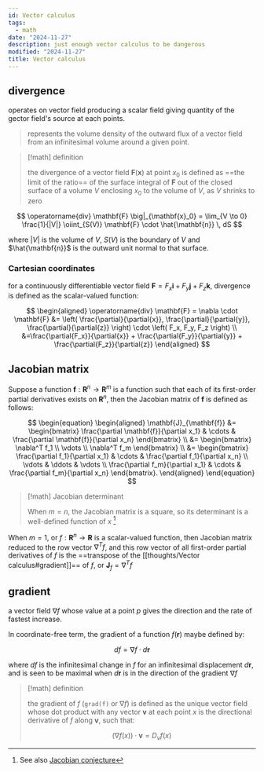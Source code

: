 ```yaml
---
id: Vector calculus
tags:
  - math
date: "2024-11-27"
description: just enough vector calculus to be dangerous
modified: "2024-11-27"
title: Vector calculus
---
```


## divergence

operates on vector field producing a scalar field giving quantity of the gector field's source at each points.

> represents the volume density of the outward flux of a vector field from an infinitesimal volume around a given point.

> [!math] definition
>
> the divergence of a vector field $\mathbf{F}(\mathbf{x})$ at point $x_{0}$ is defined as ==the limit of the ratio== of the surface integral of $\mathbf{F}$ out of the closed surface of a volume $V$ enclosing $x_0$ to the volume of $V$, as $V$ shrinks to zero

$$
\operatorname{div} \mathbf{F} \big|_{\mathbf{x}_0} = \lim_{V \to 0} \frac{1}{|V|} \oiint_{S(V)} \mathbf{F} \cdot \hat{\mathbf{n}} \, dS
$$

where $|V|$ is the volume of $V$, $S(V)$ is the boundary of $V$ and $\hat{\mathbf{n}}$ is the outward unit normal to that surface.

### Cartesian coordinates

for a continuously differentiable vector field $\mathbf{F} = F_x \mathbf{i} + F_y \mathbf{j} + F_z \mathbf{k}$, divergence is defined as the scalar-valued function:

$$
\begin{aligned}
\operatorname{div} \mathbf{F} = \nabla \cdot \mathbf{F} &= \left( \frac{\partial}{\partial{x}}, \frac{\partial}{\partial{y}}, \frac{\partial}{\partial{z}} \right) \cdot \left( F_x, F_y, F_z \right) \\
&=\frac{\partial{F_x}}{\partial{x}} + \frac{\partial{F_y}}{\partial{y}} + \frac{\partial{F_z}}{\partial{z}}
\end{aligned}
$$

## Jacobian matrix

Suppose a function $\mathbf{f}: \mathbf{R}^n \to \mathbf{R}^m$ is a function such that each of its first-order partial derivatives exists on $\mathbf{R}^n$, then the Jacobian matrix of $\mathbf{f}$ is defined as follows:

$$
\begin{equation}
\begin{aligned}
\mathbf{J}_{\mathbf{f}}
&= \begin{bmatrix}
\frac{\partial \mathbf{f}}{\partial x_1} & \cdots & \frac{\partial \mathbf{f}}{\partial x_n}
\end{bmatrix} \\
&= \begin{bmatrix}
\nabla^T f_1 \\
\vdots \\
\nabla^T f_m
\end{bmatrix} \\
&= \begin{bmatrix}
\frac{\partial f_1}{\partial x_1} & \cdots & \frac{\partial f_1}{\partial x_n} \\
\vdots & \ddots & \vdots \\
\frac{\partial f_m}{\partial x_1} & \cdots & \frac{\partial f_m}{\partial x_n}
\end{bmatrix}.
\end{aligned}
\end{equation}
$$

> [!math] Jacobian determinant
>
> When $m = n$, the Jacobian matrix is a square, so its determinant is a well-defined function of $x$ [^conjecture]

When $m=1$, or $f: \mathbf{R}^n \to \mathbf{R}$ is a scalar-valued function, then Jacobian matrix reduced to the row vector $\nabla^T f$, and this row vector of all first-order partial derivatives of $f$ is the ==transpose of the [[thoughts/Vector calculus#gradient]]== of $f$, or $\mathbf{J}_f = \nabla^T f$

[^conjecture]: See also [Jacobian conjecture](https://en.wikipedia.org/wiki/Jacobian_conjecture)

## gradient

a vector field $\nabla f$ whose value at a point $p$ gives the direction and the rate of fastest increase.

In coordinate-free term, the gradient of a function $f(\mathbf{r})$ maybe defined by:

$$
df = \nabla f \cdot d \mathbf{r}
$$

where $df$ is the infinitesimal change in $f$ for an infinitesimal displacement $d \mathbf{r}$, and is seen to be maximal when $d \mathbf{r}$ is in the direction of the gradient $\nabla f$

> [!math] definition
>
> the gradient of $f$ (`grad(f)` or $\nabla f$) is defined as the unique vector field whose dot product with any vector $\mathbf{v}$ at each point $x$ is the directional derivative of $f$ along $\mathbf{v}$, such that:
>
> $$
> (\nabla f(x)) \cdot \mathbf{v} = D_v f(x)
> $$
